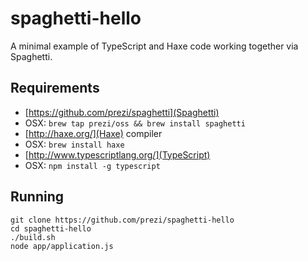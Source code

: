 # spaghetti-hello

A minimal example of TypeScript and Haxe code working together via Spaghetti.

## Requirements

 * [https://github.com/prezi/spaghetti](Spaghetti)
  * OSX: `brew tap prezi/oss && brew install spaghetti`
 * [http://haxe.org/](Haxe) compiler
  * OSX: `brew install haxe`
 * [http://www.typescriptlang.org/](TypeScript)
  * OSX: `npm install -g typescript`

## Running

```
git clone https://github.com/prezi/spaghetti-hello
cd spaghetti-hello
./build.sh
node app/application.js
```
